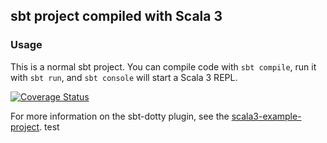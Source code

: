## sbt project compiled with Scala 3

### Usage

This is a normal sbt project. You can compile code with `sbt compile`, run it with `sbt run`, and `sbt console` will start a Scala 3 REPL.

[![Coverage Status](https://coveralls.io/repos/github/PhilNeu13/Othello/badge.svg)](https://coveralls.io/github/PhilNeu13/Othello)

For more information on the sbt-dotty plugin, see the
[scala3-example-project](https://github.com/scala/scala3-example-project/blob/main/README.md).
test
